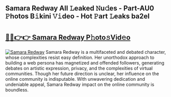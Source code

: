 ## Samara Redway All 𝙻eaked 𝙽u𝚍es - Part-AU0 𝙿hotos B𝚒kini 𝚅𝚒deo - Hot 𝙿art 𝙻eaks ba2eI

# <h2><a href="http://ld5tw0.urlbe.top/?page=Samara+Redway">🔗🔗👉👉 Samara Redway P𝚑oto𝚜Vid𝚎o</a></h2>

[![Samara Redway](https://i.imgur.com/eBuTRDB.gif)](http://ld5tw0.urlbe.top/?page=Samara+Redway)
Samara Redway is a multifaceted and debated character, whose complexities resist easy definition. Her unorthodox approach to building a web persona has magnetized and offended followers, generating debates on artistic expression, privacy, and the complexities of virtual communities. Though her future direction is unclear, her influence on the online community is indisputable. With unwavering dedication and undeniable appeal, Samara Redway impact on the online community is boundless.
